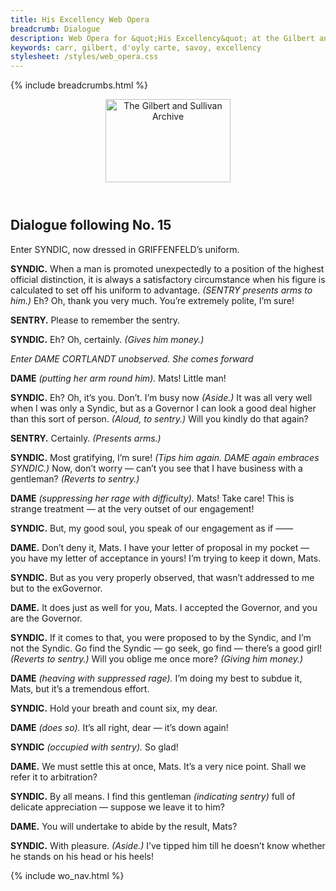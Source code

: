 ```yaml
---
title: His Excellency Web Opera
breadcrumb: Dialogue
description: Web Opera for &quot;His Excellency&quot; at the Gilbert and Sullivan Archive
keywords: carr, gilbert, d'oyly carte, savoy, excellency
stylesheet: /styles/web_opera.css
---
```


{% include breadcrumbs.html %}
<header>
    <a href="../../index.html"><img src="https://gsarchive.net/layout/images/logo3sm.jpg" alt="The Gilbert and Sullivan Archive" width="200" height="133" border="0"></a>
    <div class=titlecard style="background-color: #515056; background-image: url(../graphics/title.gif)" title="His Excellency"></div>
</header>

## Dialogue following No. 15

Enter SYNDIC, now dressed in GRIFFENFELD’s uniform.

**SYNDIC.** When a man is promoted unexpectedly to a position of the highest official
distinction, it is always a satisfactory circumstance when his figure is calculated
to set off his uniform to advantage. *(SENTRY presents arms to him.)* Eh? Oh,
thank you very much. You’re extremely polite, I’m sure!

**SENTRY.** Please to remember the sentry.

**SYNDIC.** Eh? Oh, certainly. *(Gives him money.)*

*Enter DAME CORTLANDT unobserved. She comes forward*

**DAME** *(putting her arm round him).* Mats! Little man!

**SYNDIC.** Eh? Oh, it’s you. Don’t. I’m busy now *(Aside.)* It was all very well when I was
only a Syndic, but as a Governor I can look a good deal higher than this sort of
person. *(Aloud, to sentry.)* Will you kindly do that again?

**SENTRY.** Certainly. *(Presents arms.)*

**SYNDIC.** Most gratifying, I’m sure! *(Tips him again. DAME again embraces SYNDIC.)* Now,
don’t worry — can’t you see that I have business with a gentleman? *(Reverts to
sentry.)*

**DAME** *(suppressing her rage with difficulty).* Mats! Take care! This is strange treatment — at the
very outset of our engagement!

**SYNDIC.** But, my good soul, you speak of our engagement as if ——

**DAME.** Don’t deny it, Mats. I have your letter of proposal in my pocket — you have my
letter of acceptance in yours! I’m trying to keep it down, Mats.

**SYNDIC.** But as you very properly observed, that wasn’t addressed to me but to the exGovernor.

**DAME.** It does just as well for you, Mats. I accepted the Governor, and you are the
Governor.

**SYNDIC.** If it comes to that, you were proposed to by the Syndic, and I’m not the Syndic.
Go find the Syndic — go seek, go find — there’s a good girl! *(Reverts to sentry.)*
Will you oblige me once more? *(Giving him money.)*

**DAME** *(heaving with suppressed rage).* I’m doing my best to subdue it, Mats, but it’s a
tremendous effort.

**SYNDIC.** Hold your breath and count six, my dear.

**DAME** *(does so).* It’s all right, dear — it’s down again!

**SYNDIC** *(occupied with sentry).* So glad!

**DAME.** We must settle this at once, Mats. It’s a very nice point. Shall we refer it to
arbitration?

**SYNDIC.** By all means. I find this gentleman *(indicating sentry)* full of delicate
appreciation — suppose we leave it to him?

**DAME.** You will undertake to abide by the result, Mats?

**SYNDIC.** With pleasure. *(Aside.)* I’ve tipped him till he doesn’t know whether he stands on
his head or his heels!

{% include wo_nav.html %}
